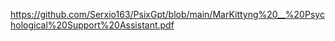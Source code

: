 https://github.com/Serxio163/PsixGpt/blob/main/MarKittyng%20__%20Psychological%20Support%20Assistant.pdf
